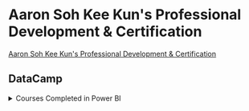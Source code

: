 # Aaron Soh Kee Kun's Professional Development & Certification
[Aaron Soh Kee Kun's Professional Development & Certification](https://aaronsohkeekun.github.io/)

## DataCamp 
<details>
  <summary>Courses Completed in Power BI</summary>

-  <kbd>[Markdown Editor](https://binarytree.dev/me)</kbd>
-  <kbd>[Table Of Content](https://binarytree.dev/toc)</kbd>
-  <kbd>[Markdown Table Generator](https://binarytree.dev/md_table_generator)</kbd>

</details>
